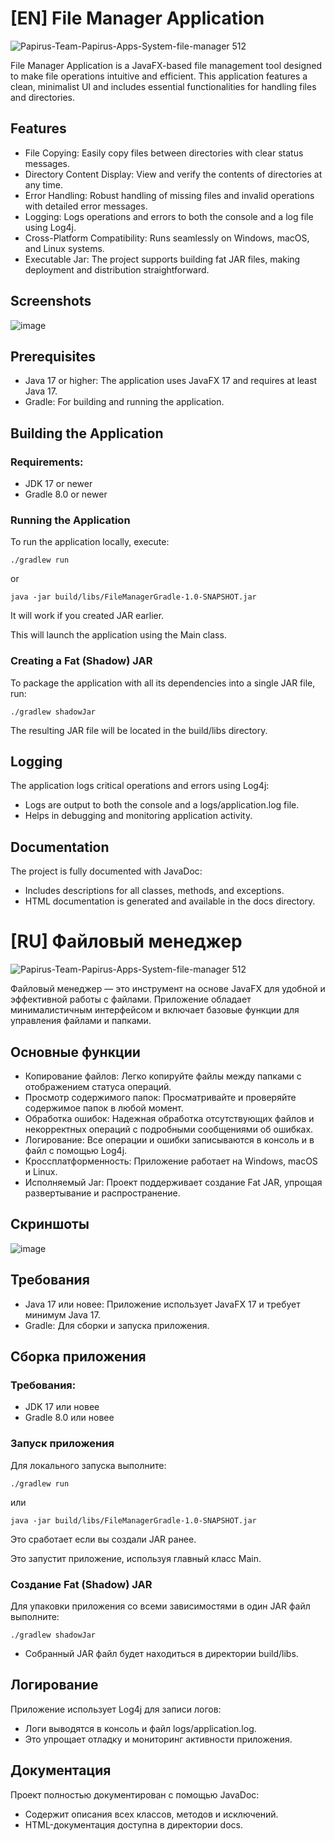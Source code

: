# [EN] File Manager Application
![Papirus-Team-Papirus-Apps-System-file-manager 512](https://github.com/user-attachments/assets/69af5090-dfe0-4e3d-85d2-9aa00a5edeb8)



File Manager Application is a JavaFX-based file management tool designed to make file operations intuitive and efficient. This application features a clean, minimalist UI and includes essential functionalities for handling files and directories.

## Features
* File Copying: Easily copy files between directories with clear status messages.
* Directory Content Display: View and verify the contents of directories at any time.
* Error Handling: Robust handling of missing files and invalid operations with detailed error messages.
* Logging: Logs operations and errors to both the console and a log file using Log4j.
* Cross-Platform Compatibility: Runs seamlessly on Windows, macOS, and Linux systems.
* Executable Jar: The project supports building fat JAR files, making deployment and distribution straightforward.
## Screenshots
![image](https://github.com/user-attachments/assets/1e06f85b-8c59-40a4-8bfc-f44e99317961)


## Prerequisites
* Java 17 or higher: The application uses JavaFX 17 and requires at least Java 17.
* Gradle: For building and running the application.
## Building the Application
### Requirements:
* JDK 17 or newer
* Gradle 8.0 or newer
### Running the Application
To run the application locally, execute:

 ``` ./gradlew run ```
  
or 

 ``` java -jar build/libs/FileManagerGradle-1.0-SNAPSHOT.jar ```
 
It will work if you created JAR earlier.

This will launch the application using the Main class.

### Creating a Fat (Shadow) JAR
To package the application with all its dependencies into a single JAR file, run:

``` ./gradlew shadowJar ```

The resulting JAR file will be located in the build/libs directory.

## Logging
The application logs critical operations and errors using Log4j:

* Logs are output to both the console and a logs/application.log file.
* Helps in debugging and monitoring application activity.
## Documentation
The project is fully documented with JavaDoc:

* Includes descriptions for all classes, methods, and exceptions.
* HTML documentation is generated and available in the docs directory.

# [RU] Файловый менеджер
![Papirus-Team-Papirus-Apps-System-file-manager 512](https://github.com/user-attachments/assets/69dc4763-67d0-4cef-9ac9-c1a90be9dd3b)




Файловый менеджер — это инструмент на основе JavaFX для удобной и эффективной работы с файлами. Приложение обладает минималистичным интерфейсом и включает базовые функции для управления файлами и папками.

## Основные функции
* Копирование файлов: Легко копируйте файлы между папками с отображением статуса операций.
* Просмотр содержимого папок: Просматривайте и проверяйте содержимое папок в любой момент.
* Обработка ошибок: Надежная обработка отсутствующих файлов и некорректных операций с подробными сообщениями об ошибках.
* Логирование: Все операции и ошибки записываются в консоль и в файл с помощью Log4j.
* Кроссплатформенность: Приложение работает на Windows, macOS и Linux.
* Исполняемый Jar: Проект поддерживает создание Fat JAR, упрощая развертывание и распространение.
## Скриншоты
![image](https://github.com/user-attachments/assets/c9dddf04-9438-47d4-981f-29ef8dbcbe59)

## Требования
* Java 17 или новее: Приложение использует JavaFX 17 и требует минимум Java 17.
* Gradle: Для сборки и запуска приложения.
## Сборка приложения
### Требования:
* JDK 17 или новее
* Gradle 8.0 или новее
### Запуск приложения
Для локального запуска выполните:

``` ./gradlew run ```
  
или  

``` java -jar build/libs/FileManagerGradle-1.0-SNAPSHOT.jar ```

Это сработает если вы создали JAR ранее.

Это запустит приложение, используя главный класс Main.

### Создание Fat (Shadow) JAR
Для упаковки приложения со всеми зависимостями в один JAR файл выполните:

``` ./gradlew shadowJar ```
* Собранный JAR файл будет находиться в директории build/libs.

## Логирование
Приложение использует Log4j для записи логов:

* Логи выводятся в консоль и файл logs/application.log.
* Это упрощает отладку и мониторинг активности приложения.
## Документация
Проект полностью документирован с помощью JavaDoc:

* Содержит описания всех классов, методов и исключений.
* HTML-документация доступна в директории docs.
